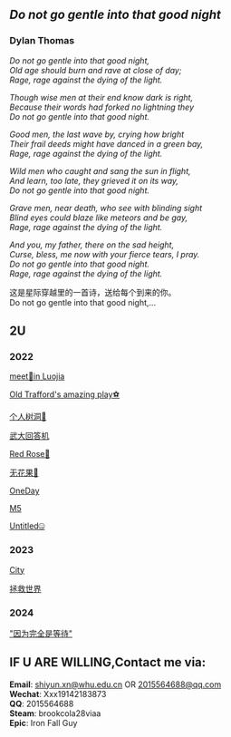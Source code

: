 ## *Do not go gentle into that good night*  
###   Dylan Thomas
*Do not go gentle into that good night,   
Old age should burn and rave at close of day;    
Rage, rage against the dying of the light.*

*Though wise men at their end know dark is right,  
Because their words had forked no lightning they  
Do not go gentle into that good night.*   

*Good men, the last wave by, crying how bright  
Their frail deeds might have danced in a green bay,   
Rage, rage against the dying of the light.*  

*Wild men who caught and sang the sun in flight,  
And learn, too late, they grieved it on its way,  
Do not go gentle into that good night.* 

*Grave men, near death, who see with blinding sight  
Blind eyes could blaze like meteors and be gay,  
Rage, rage against the dying of the light.*

*And you, my father, there on the sad height,   
Curse, bless, me now with your fierce tears, I pray.  
Do not go gentle into that good night.  
Rage, rage against the dying of the light.*

这是星际穿越里的一首诗，送给每个到来的你。  
Do not go gentle into that good night,...


## 2U

### 2022

[meet🦊in Luojia](/2U/Luoluo/Luoluo.md)

[Old Trafford's amazing play⚽](/2U/Ronaldo_hattrick/Ronaldo_hattrick.md)

[个人树洞🌚](/2U/2u/2u.md)

[武大回答机](https://mp.weixin.qq.com/s/2MfK2Wv3ZuGfdfPaVm6q9w)

[Red Rose🌹](/2U/Redrose/Redrose.md)

[无花果🥜](/2U/Fig/Fig.md)

[OneDay](/2U/Zhenghua/Zhenghua.md)

[M5](/2U/M5/M5.md)

[Untitled🤐](/2U/Untitled/Untitled.md)

### 2023

[City](/2U/City/City.md)

[拯救世界](/2U/Superhero/Superhero.md)


### 2024

["因为完全是等待"](/2U/Wait/Wait.md)

## IF U ARE WILLING,Contact me via:  
**Email**: shiyun.xn@whu.edu.cn OR 2015564688@qq.com   
**Wechat**: Xxx19142183873   
**QQ**: 2015564688  
**Steam**: brookcola28viaa  
**Epic**: Iron Fall Guy

